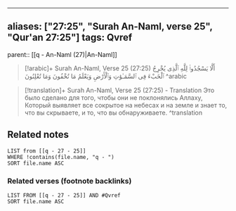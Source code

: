 
---
aliases: ["27:25", "Surah An-Naml, verse 25", "Qur'an 27:25"]
tags: Qvref
---

parent:: [[q - An-Naml (27)|An-Naml]]

> [!arabic]+ Surah An-Naml, Verse 25 (27:25)
> <span class="quran-arabic">أَلَّا يَسْجُدُوا۟ لِلَّهِ ٱلَّذِى يُخْرِجُ ٱلْخَبْءَ فِى ٱلسَّمَـٰوَٰتِ وَٱلْأَرْضِ وَيَعْلَمُ مَا تُخْفُونَ وَمَا تُعْلِنُونَ</span>
^arabic

> [!translation]+ Surah An-Naml, Verse 25 (27:25) - Translation
> Это было сделано для того, чтобы они не поклонялись Аллаху, Который выявляет все сокрытое на небесах и на земле и знает то, что вы скрываете, и то, что вы обнаруживаете.
^translation



## Related notes
```dataview
LIST from [[q - 27 - 25]]
WHERE !contains(file.name, "q - ")
SORT file.name ASC
```

### Related verses (footnote backlinks)
```dataview
LIST FROM [[q - 27 - 25]] AND #Qvref
SORT file.name ASC
```

